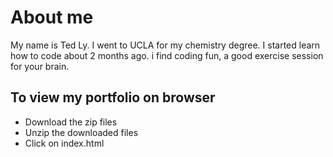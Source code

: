 # About me

My name is Ted Ly.  I went to UCLA for my chemistry degree.  I started learn how to code about 2 months ago.  i find coding fun, a good exercise session for your brain.  

## To view my portfolio on browser

* Download the zip files
* Unzip the downloaded files
* Click on index.html 



